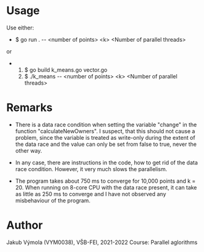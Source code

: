 # Usage

Use either:

- $ go run . -- \<number of points\> \<k\> \<Number of parallel threads\>

or

- 1. $ go build k_means.go vector.go
  2. $ ./k_means -- \<number of points\> \<k\> \<Number of parallel threads\>

# Remarks

- There is a data race condition when setting the variable "change" in the function "calculateNewOwners". I suspect, that this should not cause a problem, since the variable is treated as write-only during the extent of the data race and the value can only be set from false to true, never the other way.

- In any case, there are instructions in the code, how to get rid of the data race condition. However, it very much slows the parallelism.

- The program takes about 750 ms to converge for 10,000 points and k = 20. When running on 8-core CPU with the data race present, it can take as little as 250 ms to converge and I have not observed any misbehaviour of the program.

# Author

Jakub Výmola (VYM0038), VŠB-FEI, 2021-2022
Course: Parallel aglorithms